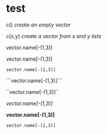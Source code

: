 # test



c()  _create an empty vector_

c(x,y)  _create a vector from x and y lists_

vector.name[-(1,3)]

  vector.name[-(1,3)]
  
    vector.name[-(1,3)]


´´´vector.name[-(1,3)]´´´

´´vector.name[-(1,3)]´´

*vector.name[-(1,3)]*

**vector.name[-(1,3)]**

`vector.name[-(1,3)]`
